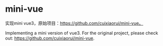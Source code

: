 # mini-vue

实现mini vue3，原始项目：https://github.com/cuixiaorui/mini-vue。

Implementing a mini version of vue3. For the original project, please check out: https://github.com/cuixiaorui/mini-vue.
